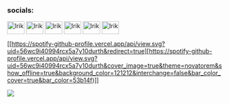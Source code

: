 <h3 align="left">socials:</h3>
<p align="left">
<a href="https://dev.to/lrik" target="blank"><img align="center" src="https://www.svgrepo.com/show/349334/dev-to.svg" alt="lrik" height="30" width="40" /></a>
<a href="https://twitter.com/lrik" target="blank"><img align="center" src="https://www.svgrepo.com/show/404650/twitter-social-media-bird-animal.svg" alt="lrik" height="30" width="40" /></a>
<a href="https://fb.com/lrik" target="blank"><img align="center" src="https://www.svgrepo.com/show/475647/facebook-color.svg" alt="lrik" height="30" width="40" /></a>
<a href="https://dribbble.com/lrik" target="blank"><img align="center" src="https://www.svgrepo.com/show/343549/dribble-network-communication-internet-interaction.svg" alt="lrik" height="30" width="40" /></a>
<a href="https://www.youtube.com/c/lrik" target="blank"><img align="center" src="https://www.svgrepo.com/show/475700/youtube-color.svg" alt="lrik" height="30" width="40" /></a>
<a href="https://discord.com/users/927061241128681533" target="blank"><img align="center" src="https://www.svgrepo.com/show/353655/discord-icon.svg" alt="lrik" height="30" width="40" /></a>
</p>

[[https://spotify-github-profile.vercel.app/api/view.svg?uid=56wc9i40994rcx5a7y10durth&redirect=true][https://spotify-github-profile.vercel.app/api/view.svg?uid=56wc9i40994rcx5a7y10durth&cover_image=true&theme=novatorem&show_offline=true&background_color=121212&interchange=false&bar_color_cover=true&bar_color=53b14f)]]

![](https://komarev.com/ghpvc/?username=dondastreet&style=plastic&color=000001)
